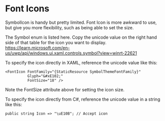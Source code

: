 # Font Icons

SymbolIcon is handy but pretty limited. Font Icon is more awkward to use, but give you more flexibility, such as being able to set the size.

The Symbol enum is listed here. Copy the unicode value on the right hand side of that table for the icon you want to display.
https://learn.microsoft.com/en-us/uwp/api/windows.ui.xaml.controls.symbol?view=winrt-22621

To specify the icon directly in XAML, reference the unicode value like this:

```
<FontIcon FontFamily="{StaticResource SymbolThemeFontFamily}" 
          Glyph="&#xE102;" 
          FontSize="18" />
```

Note the FontSize attribute above for setting the icon size.

To specify the icon directly from C#, reference the unicode value in a string like this:

```
public string Icon => "\uE10B"; // Accept icon
```


